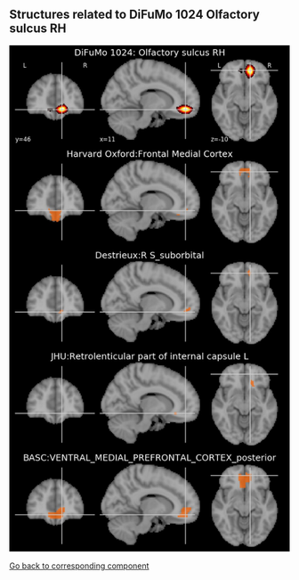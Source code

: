 


## Structures related to DiFuMo 1024 Olfactory sulcus RH

![106](106.jpg "Structures related to DiFuMo 1024 Olfactory sulcus RH")

[Go back to corresponding component](https://parietal-inria.github.io/DiFuMo/1024/html/106.html)